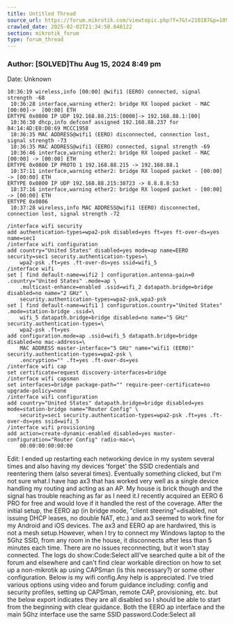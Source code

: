 ```yaml
---
title: Untitled Thread
source_url: https://forum.mikrotik.com/viewtopic.php?f=7&t=210187&p=1091645#p1091645
crawled_date: 2025-02-02T21:34:50.048122
section: mikrotik_forum
type: forum_thread
---
```


### Author: [SOLVED]Thu Aug 15, 2024 8:49 pm
Date: Unknown

```
10:36:19 wireless,info [00:00] @wifi1 (EERO) connected, signal strength -68
 10:36:28 interface,warning ether2: bridge RX looped packet - MAC  [00:00]->  [00:00] ETH
ERTYPE 0x0800 IP UDP 192.168.88.215:[0000]-> 192.168.88.1:[00]
 10:36:30 dhcp,info defconf assigned 192.168.88.237 for 84:14:4D:E0:D8:69 MCCC1958
 10:36:35 MAC ADDRESS@wifi1 (EERO) disconnected, connection lost, signal strength -73
 10:36:35 MAC ADDRESS@wifi1 (EERO) connected, signal strength -69
 10:36:46 interface,warning ether2: bridge RX looped packet - MAC [00:00] -> [00:00] ETH
ERTYPE 0x0800 IP PROTO 1 192.168.88.215 -> 192.168.88.1
 10:37:11 interface,warning ether2: bridge RX looped packet - [00:00] -> [00:00] ETH
ERTYPE 0x0800 IP UDP 192.168.88.215:38723 -> 8.8.8.8:53
 10:37:16 interface,warning ether2: bridge RX looped packet - [00:00] -> [00:00] ETH
ERTYPE 0x0806
 10:37:28 wireless,info MAC ADDRESS@wifi1 (EERO) disconnected, connection lost, signal strength -72
```

```
/interface wifi security
add authentication-types=wpa2-psk disabled=yes ft=yes ft-over-ds=yes name=sec1
/interface wifi configuration
add country="United States" disabled=yes mode=ap name=EERO security=sec1 security.authentication-types=\
    wpa2-psk .ft=yes .ft-over-ds=yes ssid=wifi_5
/interface wifi
set [ find default-name=wifi2 ] configuration.antenna-gain=0 .country="United States" .mode=ap \
    .multicast-enhance=enabled .ssid=wifi_2 datapath.bridge=bridge disabled=no name="2 GHz" \
    security.authentication-types=wpa2-psk,wpa3-psk
set [ find default-name=wifi1 ] configuration.country="United States" .mode=station-bridge .ssid=\
    wifi_5 datapath.bridge=bridge disabled=no name="5 GHz" security.authentication-types=\
    wpa2-psk .ft=yes
add configuration.mode=ap .ssid=wifi_5 datapath.bridge=bridge disabled=no mac-address=\
    MAC ADDRESS master-interface="5 GHz" name="wifi1 (EERO)" security.authentication-types=wpa2-psk \
    .encryption="" .ft=yes .ft-over-ds=yes
/interface wifi cap
set certificate=request discovery-interfaces=bridge
/interface wifi capsman
set interfaces=bridge package-path="" require-peer-certificate=no upgrade-policy=none
/interface wifi configuration
add country="United States" datapath.bridge=bridge disabled=yes mode=station-bridge name="Router Config" \
    security=sec1 security.authentication-types=wpa2-psk .ft=yes .ft-over-ds=yes ssid=wifi_5
/interface wifi provisioning
add action=create-dynamic-enabled disabled=yes master-configuration="Router Config" radio-mac=\
    00:00:00:00:00:00
```

Edit: I ended up restarting each networking device in my system several times and also having my devices 'forget' the SSID credentials and reentering them (also several times). Eventually something clicked, but I'm not sure what.I have hap ax3 that has worked very well as a single device handling my routing and acting as an AP. My house is brick though and the signal has trouble reaching as far as I need it.I recently acquired an EERO 6 PRO for free and would love if it handled the rest of the coverage. After the initial setup, the EERO ap (in bridge mode, "client steering"=disabled, not issuing DHCP leases, no double NAT, etc.) and ax3 seemed to work fine for my Android and iOS devices. The ax3 and EERO ap are hardwired, this is not a mesh setup.However, when I try to connect my Windows laptop to the 5Ghz SSID, from any room in the house, it disconnects after less than 5 minutes each time. There are no issues reconnecting, but it won't stay connected. The logs do show:Code:Select allI've searched quite a bit of the forum and elsewhere and can't find clear workable direction on how to set up a non-mikrotik ap using CAPSman (is this necessary?) or some other configuration. Below is my wifi config.Any help is appreciated. I've tried various options using video and forum guidance including: config and security profiles, setting up CAPSman, remote CAP, provisioning, etc. but the below export indicates they are all disabled so I should be able to start from the beginning with clear guidance. Both the EERO ap interface and the main 5Ghz interface use the same SSID password.Code:Select all

